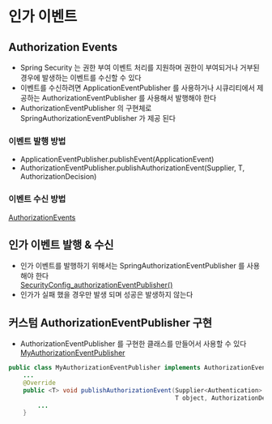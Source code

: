 # 인가 이벤트

## Authorization Events
- Spring Security 는 권한 부여 이벤트 처리를 지원하며 권한이 부여되거나 거부된 경우에 발생하는 이벤트를 수신할 수 있다
- 이벤트를 수신하려면 ApplicationEventPublisher 를 사용하거나 시큐리티에서 제공하는 AuthorizationEventPublisher 를 사용해서 발행해야 한다
- AuthorizationEventPublisher 의 구현체로 SpringAuthorizationEventPublisher 가 제공 된다
### 이벤트 발행 방법
- ApplicationEventPublisher.publishEvent(ApplicationEvent)
- AuthorizationEventPublisher.publishAuthorizationEvent(Supplier<Authentication>, T, AuthorizationDecision)
### 이벤트 수신 방법
[AuthorizationEvents](./src/main/java/com/spring/security/AuthorizationEvents.java)

## 인가 이벤트 발행 & 수신
- 인가 이벤트를 발행하기 위해서는 SpringAuthorizationEventPublisher 를 사용해야 한다   
[SecurityConfig_authorizationEventPublisher()](./src/main/java/com/spring/security/SecurityConfig.java)
- 인가가 실패 했을 경우만 발생 되며 성공은 발생하지 않는다

## 커스텀 AuthorizationEventPublisher 구현
- AuthorizationEventPublisher 를 구현한 클래스를 만들어서 사용할 수 있다
[MyAuthorizationEventPublisher](./src/main/java/com/example/spring/MyAuthorizationEventPublisher.java)
```java
public class MyAuthorizationEventPublisher implements AuthorizationEventPublisher {
    ...
    @Override
    public <T> void publishAuthorizationEvent(Supplier<Authentication> authentication,
                                              T object, AuthorizationDecision decision) {
        ...
    }
```
